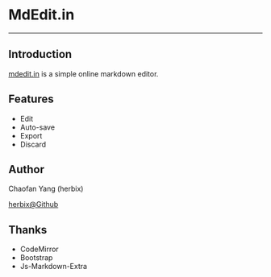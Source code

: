 # MdEdit.in

----

## Introduction

[mdedit.in](http://mdedit.in) is a simple online markdown editor.

## Features

* Edit
* Auto-save
* Export
* Discard

## Author

Chaofan Yang (herbix)

[herbix@Github](http://github.com/herbix)

## Thanks

* CodeMirror
* Bootstrap
* Js-Markdown-Extra

